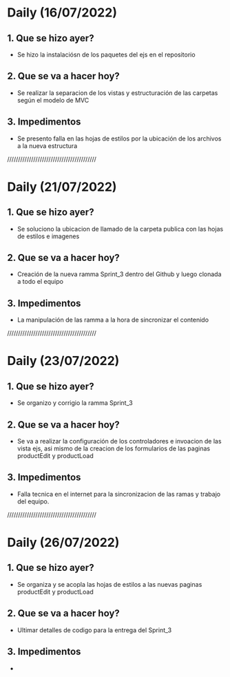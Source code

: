 # Daily (16/07/2022)

## 1. Que se hizo ayer? 

* Se hizo la instalaciósn de los paquetes del ejs en el repositorio 

## 2. Que se va a hacer hoy?  

* Se realizar la separacion de los vistas y estructuración de las carpetas según el modelo de MVC

## 3. Impedimentos 

* Se presento falla en las hojas de estilos por la ubicación de los archivos a la nueva estructura

/////////////////////////////////////////
 
# Daily (21/07/2022)

## 1. Que se hizo ayer? 

* Se soluciono la ubicacion de llamado de la carpeta publica con las hojas de estilos e imagenes

## 2. Que se va a hacer hoy?  

* Creación de la nueva ramma Sprint_3 dentro del Github y luego clonada a todo el equipo

## 3. Impedimentos 

* La manipulación de las ramma a la hora de sincronizar el contenido

/////////////////////////////////////////

# Daily (23/07/2022)

## 1. Que se hizo ayer? 

* Se organizo y corrigio la ramma Sprint_3 

## 2. Que se va a hacer hoy?  

* Se va a realizar la configuración de los controladores e invoacion de las vista ejs, asi mismo de la creacion de los formularios de las paginas productEdit y productLoad

## 3. Impedimentos 

* Falla tecnica en el internet para la sincronizacion de las ramas y trabajo del equipo.

/////////////////////////////////////////

# Daily (26/07/2022)

## 1. Que se hizo ayer? 

* Se organiza y se acopla las hojas de estilos a las nuevas paginas productEdit y productLoad

## 2. Que se va a hacer hoy?  

* Ultimar detalles de codigo para la entrega del Sprint_3

## 3. Impedimentos 

* 

